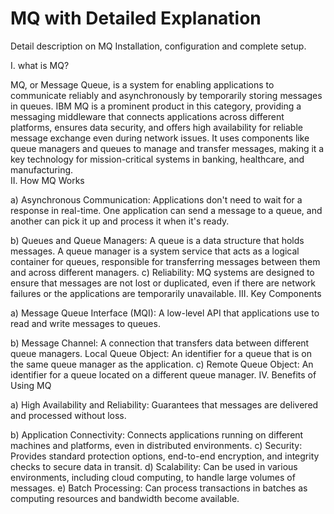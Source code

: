 # MQ with Detailed Explanation
Detail description on MQ Installation, configuration and complete setup.

I. what is MQ?

 MQ, or Message Queue, is a system for enabling applications to communicate reliably and asynchronously by temporarily storing messages in queues. IBM MQ is a prominent product in this category, providing a messaging middleware that connects applications across different platforms, ensures data security, and offers high availability for reliable message exchange even during network issues. It uses components like queue managers and queues to manage and transfer messages, making it a key technology for mission-critical systems in banking, healthcare, and manufacturing.  
II. How MQ Works

a) Asynchronous Communication:
Applications don't need to wait for a response in real-time. One application can send a message to a queue, and another can pick it up and process it when it's ready. 

b) Queues and Queue Managers:
A queue is a data structure that holds messages. A queue manager is a system service that acts as a logical container for queues, responsible for transferring messages between them and across different managers. 
c) Reliability:
MQ systems are designed to ensure that messages are not lost or duplicated, even if there are network failures or the applications are temporarily unavailable. 
III. Key Components

a) Message Queue Interface (MQI): A low-level API that applications use to read and write messages to queues. 

b) Message Channel: A connection that transfers data between different queue managers. 
Local Queue Object: An identifier for a queue that is on the same queue manager as the application. 
c) Remote Queue Object: An identifier for a queue located on a different queue manager. 
IV. Benefits of Using MQ

a) High Availability and Reliability:
Guarantees that messages are delivered and processed without loss. 

b) Application Connectivity:
Connects applications running on different machines and platforms, even in distributed environments. 
c) Security:
Provides standard protection options, end-to-end encryption, and integrity checks to secure data in transit. 
d) Scalability:
Can be used in various environments, including cloud computing, to handle large volumes of messages. 
e) Batch Processing:
Can process transactions in batches as computing resources and bandwidth become available.
